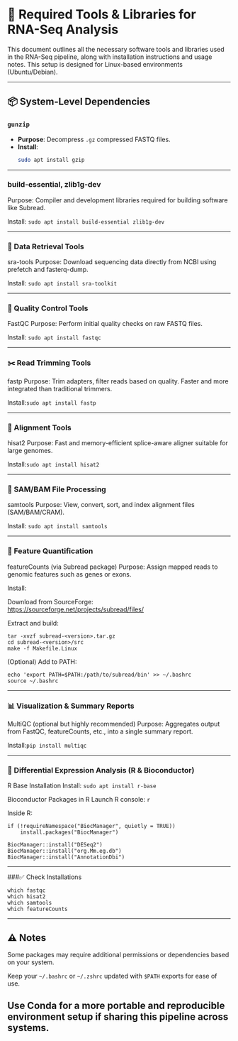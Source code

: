 # 🧰 Required Tools & Libraries for RNA-Seq Analysis

This document outlines all the necessary software tools and libraries used in the RNA-Seq pipeline, along with installation instructions and usage notes. This setup is designed for Linux-based environments (Ubuntu/Debian).

---

## 📦 System-Level Dependencies

### `gunzip`
- **Purpose**: Decompress `.gz` compressed FASTQ files.
- **Install**:
  ```bash
  sudo apt install gzip
  ```

---

### build-essential, zlib1g-dev
Purpose: Compiler and development libraries required for building software like Subread.

Install: ```sudo apt install build-essential zlib1g-dev ```

---

### 🔄 Data Retrieval Tools
sra-tools
Purpose: Download sequencing data directly from NCBI using prefetch and fasterq-dump.

Install: ```sudo apt install sra-toolkit```

---

### 🧪 Quality Control Tools
FastQC
Purpose: Perform initial quality checks on raw FASTQ files.

Install: ```sudo apt install fastqc```

---

### ✂️ Read Trimming Tools
fastp
Purpose: Trim adapters, filter reads based on quality. Faster and more integrated than traditional trimmers.

Install:```sudo apt install fastp```

---

### 🎯 Alignment Tools
hisat2
Purpose: Fast and memory-efficient splice-aware aligner suitable for large genomes.

Install:```sudo apt install hisat2```

---


### 🧬 SAM/BAM File Processing
samtools
Purpose: View, convert, sort, and index alignment files (SAM/BAM/CRAM).

Install: ```sudo apt install samtools```

---

###  🧮 Feature Quantification
featureCounts (via Subread package)
Purpose: Assign mapped reads to genomic features such as genes or exons.

Install:

Download from SourceForge:
https://sourceforge.net/projects/subread/files/

Extract and build:
```
tar -xvzf subread-<version>.tar.gz
cd subread-<version>/src
make -f Makefile.Linux
```
(Optional) Add to PATH:
```
echo 'export PATH=$PATH:/path/to/subread/bin' >> ~/.bashrc
source ~/.bashrc
```

---

### 📊 Visualization & Summary Reports
MultiQC (optional but highly recommended)
Purpose: Aggregates output from FastQC, featureCounts, etc., into a single summary report.

Install:```pip install multiqc```


---

### 🧪 Differential Expression Analysis (R & Bioconductor)

R Base Installation
Install: ```sudo apt install r-base```

Bioconductor Packages in R
Launch R console: ```r```

Inside R:
```
if (!requireNamespace("BiocManager", quietly = TRUE))
    install.packages("BiocManager")

BiocManager::install("DESeq2")
BiocManager::install("org.Mm.eg.db")
BiocManager::install("AnnotationDbi")
```

---

###✅ Check Installations
```
which fastqc
which hisat2
which samtools
which featureCounts
```

---
## ⚠️ Notes
Some packages may require additional permissions or dependencies based on your system.

Keep your ```~/.bashrc``` or ```~/.zshrc``` updated with ```$PATH``` exports for ease of use.

Use Conda for a more portable and reproducible environment setup if sharing this pipeline across systems.
---
